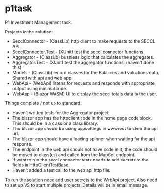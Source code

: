 # p1task
P1 Investment Management task.

Projects in the solution:

- SecclConnector - (ClassLib) http client to make requests to the SECCL API.
- SecclConnector.Test - (XUnit) test the seccl connector functions.
- Aggregator - (ClassLib) busniess logic that calculates the aggregates.	
- Aggregator.Test - (XUnit) test the aggregator functions. (haven't done this)	
- Models - (ClassLib) record classes for the Balances and valuations data. Shared with api and web app.
- WebApi - (WebApi) listens for requests and responds with appropriate output using minimal code.
- WebApp - (Blazor WASM) UI to display the seccl totals  data to the user.

Things complete / not up to standard.

- Haven't written tests for the Aggregator project.
- The blazor app has the httpclient code in the home page code block. This should be in a class or a class library.
- The blazor app should be using appsettings in wwwroot to store the api url.
- The blazor app should have a loading spinner when waiting for the api response.
- The endpoint in the web api should not have code in it, the code should be moved to class(es) and called from the MapGet endpoint.
- If want to run the seccl connector tests needs to add secrets to the fields in HttpClientTestBase.
- Haven't added a test call to the web api http file.

To run the solution need add user secrets to the WebApi project. 
Also need to set up VS to start multiple projects.
Details will be in email message. 